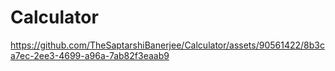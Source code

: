 # Calculator

https://github.com/TheSaptarshiBanerjee/Calculator/assets/90561422/8b3ca7ec-2ee3-4699-a96a-7ab82f3eaab9
